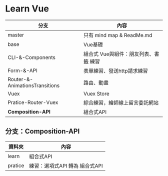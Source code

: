 # Learn Vue

| 分支                                   | 內容                                  |
| ------------------------------------- | ------------------------------------ |
| master                                | 只有 mind map & ReadMe.md             |
| base                                  | Vue基礎                               |
| CLI-&-Components                      | 組合式 Vue與組件：朋友列表、書籤 練習      |
| Form-&-API                            | 表單練習、發送http請求練習               |
| Router-&-AnimationsTransitions        | 路由、動畫                             |
| Vuex                                  | Vuex Store                           |
| Pratice-Router-Vuex                   | 綜合練習，繪師線上留言委託網站            |
| <b>Composition-API</b>                | 組合式API                             |

## 分支：Composition-API
| 資料夾         | 內容                        |
| ------------- | -------------------------- |
| learn         | 組合式API                   |
| pratice       | 練習：選項式API 轉為 組合式API |